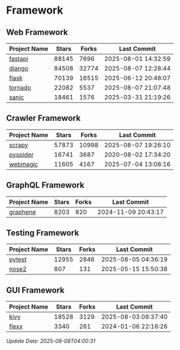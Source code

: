# Framework

## Web Framework
| Project Name | Stars | Forks | Last Commit |
| ------------ | ----- | ----- | ----------- |
| [fastapi](https://github.com/fastapi/fastapi) | 88145 | 7696 | 2025-08-01 14:32:59 |
| [django](https://github.com/django/django) | 84508 | 32774 | 2025-08-07 12:28:44 |
| [flask](https://github.com/pallets/flask) | 70139 | 16515 | 2025-06-12 20:48:07 |
| [tornado](https://github.com/tornadoweb/tornado) | 22082 | 5537 | 2025-08-07 21:07:48 |
| [sanic](https://github.com/sanic-org/sanic) | 18461 | 1576 | 2025-03-31 21:19:26 |

## Crawler Framework
| Project Name | Stars | Forks | Last Commit |
| ------------ | ----- | ----- | ----------- |
| [scrapy](https://github.com/scrapy/scrapy) | 57873 | 10998 | 2025-08-07 19:26:10 |
| [pyspider](https://github.com/binux/pyspider) | 16741 | 3687 | 2020-08-02 17:34:20 |
| [webmagic](https://github.com/code4craft/webmagic) | 11605 | 4167 | 2025-07-04 13:08:16 |

## GraphQL Framework
| Project Name | Stars | Forks | Last Commit |
| ------------ | ----- | ----- | ----------- |
| [graphene](https://github.com/graphql-python/graphene) | 8203 | 820 | 2024-11-09 20:43:17 |

## Testing Framework
| Project Name | Stars | Forks | Last Commit |
| ------------ | ----- | ----- | ----------- |
| [pytest](https://github.com/pytest-dev/pytest) | 12955 | 2846 | 2025-08-05 04:36:19 |
| [nose2](https://github.com/nose-devs/nose2) | 807 | 131 | 2025-05-15 15:50:38 |

## GUI Framework
| Project Name | Stars | Forks | Last Commit |
| ------------ | ----- | ----- | ----------- |
| [kivy](https://github.com/kivy/kivy) | 18528 | 3129 | 2025-08-03 08:37:40 |
| [flexx](https://github.com/flexxui/flexx) | 3340 | 261 | 2024-01-06 22:16:26 |

*Update Date: 2025-08-08T04:00:31*